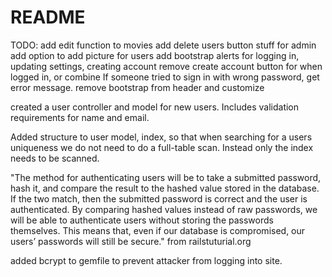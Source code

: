 # README

TODO:
add edit function to movies
add delete users button stuff for admin
add option to add picture for users
add bootstrap alerts for logging in, updating settings, creating account
remove create account button for when logged in, or combine
If someone tried to sign in with wrong password, get error message.
remove bootstrap from header and customize

created a user controller and model for new users. Includes validation requirements for name and email.

Added structure to user model, index, so that when searching for a users uniqueness we do not need to do a full-table scan. Instead only the index needs to be scanned.

"The method for authenticating users will be to take a submitted password, hash it, and compare the result to the hashed value stored in the database. If the two match, then the submitted password is correct and the user is authenticated. By comparing hashed values instead of raw passwords, we will be able to authenticate users without storing the passwords themselves. This means that, even if our database is compromised, our users’ passwords will still be secure." from railstuturial.org

added bcrypt to gemfile to prevent attacker from logging into site.
